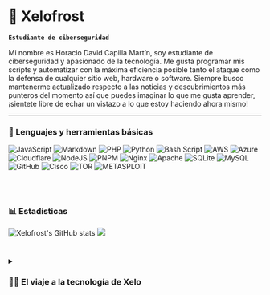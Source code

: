 # 🦝 Xelofrost 

**`Estudiante de ciberseguridad`**

Mi nombre es Horacio David Capilla Martín, soy estudiante de ciberseguridad y apasionado de la tecnología. Me gusta programar mis scripts y automatizar con la máxima eficiencia posible tanto el ataque como la defensa de cualquier sitio web, hardware o software. Siempre busco mantenerme actualizado respecto a las noticias y descubrimientos más punteros del momento así que puedes imaginar lo que me gusta aprender, ¡sientete libre de echar un vistazo a lo que estoy haciendo ahora mismo!


---
### 🧰 Lenguajes y herramientas básicas
![JavaScript](https://img.shields.io/badge/javascript-%23323330.svg?style=for-the-badge&logo=javascript&logoColor=%23F7DF1E) 
![Markdown](https://img.shields.io/badge/markdown-%23000000.svg?style=for-the-badge&logo=markdown&logoColor=white) 
![PHP](https://img.shields.io/badge/php-%23777BB4.svg?style=for-the-badge&logo=php&logoColor=white) 
![Python](https://img.shields.io/badge/python-3670A0?style=for-the-badge&logo=python&logoColor=ffdd54) 
![Bash Script](https://img.shields.io/badge/bash_script-%23121011.svg?style=for-the-badge&logo=gnu-bash&logoColor=white) 
![AWS](https://img.shields.io/badge/AWS-%23FF9900.svg?style=for-the-badge&logo=amazon-aws&logoColor=white) 
![Azure](https://img.shields.io/badge/azure-%230072C6.svg?style=for-the-badge&logo=microsoftazure&logoColor=white) 
![Cloudflare](https://img.shields.io/badge/Cloudflare-F38020?style=for-the-badge&logo=Cloudflare&logoColor=white) 
![NodeJS](https://img.shields.io/badge/node.js-6DA55F?style=for-the-badge&logo=node.js&logoColor=white) 
![PNPM](https://img.shields.io/badge/pnpm-%234a4a4a.svg?style=for-the-badge&logo=pnpm&logoColor=f69220) 
![Nginx](https://img.shields.io/badge/nginx-%23009639.svg?style=for-the-badge&logo=nginx&logoColor=white)
![Apache](https://img.shields.io/badge/apache-%23D42029.svg?style=for-the-badge&logo=apache&logoColor=white) 
![SQLite](https://img.shields.io/badge/sqlite-%2307405e.svg?style=for-the-badge&logo=sqlite&logoColor=white) 
![MySQL](https://img.shields.io/badge/mysql-4479A1.svg?style=for-the-badge&logo=mysql&logoColor=white) 
![GitHub](https://img.shields.io/badge/github-%23121011.svg?style=for-the-badge&logo=github&logoColor=white) 
![Cisco](https://img.shields.io/badge/cisco-%23049fd9.svg?style=for-the-badge&logo=cisco&logoColor=black) 
![TOR](https://img.shields.io/badge/tor-%237E4798.svg?style=for-the-badge&logo=tor-project&logoColor=white)
![METASPLOIT](https://img.shields.io/badge/Metasploit-659AD2?style=for-the-badge&logo=metasploit&logoColor=white)

<br />

#
### 📊 Estadísticas

![Xelofrost's GitHub stats](https://github-readme-stats.vercel.app/api?username=xelofrost&show_icons=true&theme=gruvbox)
![](https://github-readme-stats.vercel.app/api/top-langs/?username=Xelofrost&theme=dark&hide_border=false&include_all_commits=false&count_private=false&layout=compact)

#
<details>
 <summary><h3>👨‍💻 El viaje a la tecnología de Xelo</h3></summary>
   A lo largo de mi formación he estudiado administración de sistemas informáticos, robótica y automatización industrial, así que finalmente estoy poniendole la guinda al pastel estudiando mi verdadera pasión, la ciberseguridad. Me encanta investigar nuevos programas para ciberseguridad, tanto pentesting como bastionado, todas las herramientas tienen algo a lo que se puede sacar utilidad. Me di cuenta que la ciberseguridad me encantaría allá por 2019/2020 cuando estudiaba ASIR, me encantaba trastear con todo lo que podía y me fascinaba encontrar fallos en las redes que estudiábamos, no obstante, opté por seguir expandiendo mi conocimiento sobre la tecnología estudiando ARI, lo que me enseñó a mantenerme siempre a la última de lo que ocurría a mi alrededor y a que este siempre sería un mundo de exploración y cambio, lo que hizo que me enamorara aún más. Finalmente, llegó la última parte del prólogo de mi viaje y es la culminación de mis estudios con una especialización en ciberseguridad donde me esfuerzo cada día por seguir aprendiendo y expandienndo mi conocimiento sobre el mundo que me rodea, sin embargo soy consciente de que esto es solo el inicio del verdadero viaje y estaré encantado de ver qué me depara el destino.
